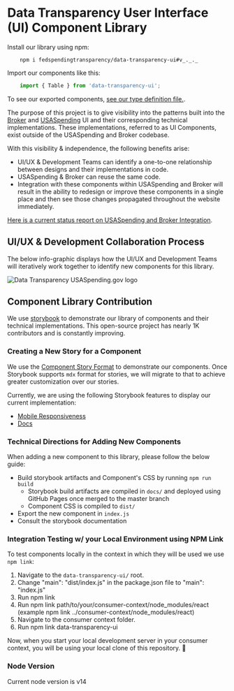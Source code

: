 # Data Transparency User Interface (UI) Component Library

Install our library using npm:

```shell
    npm i fedspendingtransparency/data-transparency-ui#v_._._
```

Import our components like this:

```javascript
    import { Table } from 'data-transparency-ui';
```

To see our exported components, [see our type definition file.](https://github.com/fedspendingtransparency/data-transparency-ui/blob/master/index.d.ts).

The purpose of this project is to give visibility into the patterns built into the 
[Broker](https://broker.usaspending.gov/) and [USASpending](https://usaspending.gov/) UI and their corresponding technical implementations.
These implementations, referred to as UI Components, exist outside of the USASpending
and Broker codebase.

With this visibility & independence, the following benefits arise:

- UI/UX & Development Teams can identify a one-to-one relationship between designs and their implementations in code.
- USASpending & Broker can reuse the same code.
- Integration with these components within USASpending and Broker will result in the ability to redesign or improve these components
in a single place and then see those changes propagated throughout the website immediately.

[Here is a current status report on USASpending and Broker Integration](https://github.com/fedspendingtransparency/data-act-documentation/blob/data-transparency-ui/frontend_apps/component-library-integration-status.md).

## UI/UX & Development Collaboration Process

The below info-graphic displays how the UI/UX and Development Teams will iteratively work together to identify new components for this library.

<img src={infoGraphic} alt="Data Transparency USASpending.gov logo" />

## Component Library Contribution

We use [storybook](https://github.com/storybookjs/storybook) to demonstrate our library of components and their technical implementations.
This open-source project has nearly 1K contributors and is constantly improving.

### Creating a New Story for a Component

We use the [Component Story Format](https://storybook.js.org/docs/formats/component-story-format/) to demonstrate our components. Once
Storybook supports `mdx` format for stories, we will migrate to that to achieve greater customization over our stories.

Currently, we are using the following Storybook features to display our current implementation:

- [Mobile Responsiveness](https://github.com/storybookjs/storybook/tree/master/addons/viewport)
- [Docs](https://github.com/storybookjs/storybook/tree/master/addons/docs)

### Technical Directions for Adding New Components

When adding a new component to this library, please follow the below guide:
- Build storybook artifacts and Component's CSS by running `npm run build`
    - Storybook build artifacts are compiled in `docs/` and deployed using GitHub Pages once merged to the master branch
    - Component CSS is compiled to `dist/`
- Export the new component in `index.js`
- Consult the storybook documentation

### Integration Testing w/ your Local Environment using NPM Link

To test components locally in the context in which they will be used we use `npm link`:

1. Navigate to the `data-transparency-ui/` root.
2. Change "main": "dist/index.js" in the package.json file to "main": "index.js"
3. Run npm link
4. Run npm link path/to/your/consumer-context/node_modules/react (example npm link ../consumer-context/node_modules/react)
5. Navigate to the consumer context folder.
6. Run npm link data-transparency-ui

Now, when you start your local development server in your consumer context, you will be using your local clone of this repository. 🙌

### Node Version

Current node version is v14
